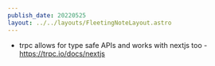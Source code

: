```yaml
---
publish_date: 20220525    
layout: ../../layouts/FleetingNoteLayout.astro
---
```

- trpc allows for type safe APIs  and works with nextjs too - https://trpc.io/docs/nextjs
